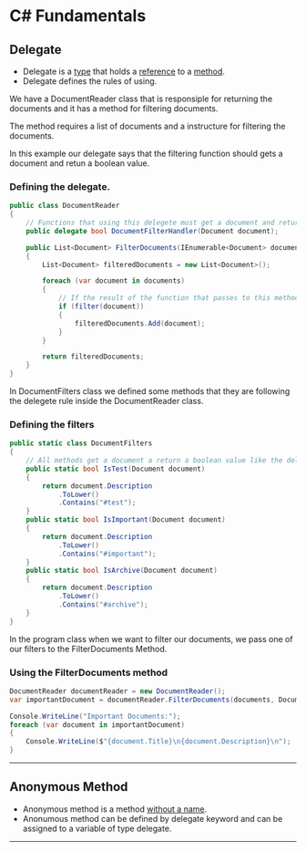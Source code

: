 # C# Fundamentals

## Delegate
- Delegate is a <ins>type</ins> that holds a <ins>reference</ins> to a <ins>method</ins>.
- Delegate defines the rules of using.

We have a DocumentReader class that is responsiple for returning the documents and it has a method for filtering documents.

The method requires a list of documents and a instructure for filtering the documents.

 In this example our delegate says that the filtering function should gets a document and retun a boolean value.

 ### Defining the delegate.
```c#
public class DocumentReader
{
    // Functions that using this delegete must get a document and return a boolean value.
    public delegate bool DocumentFilterHandler(Document document);

    public List<Document> FilterDocuments(IEnumerable<Document> documents, DocumentFilterHandler filter)
    {
        List<Document> filteredDocuments = new List<Document>();

        foreach (var document in documents)
        {
            // If the result of the function that passes to this method is true.
            if (filter(document))
            {
                filteredDocuments.Add(document);
            }
        }

        return filteredDocuments;
    }
}
```
In DocumentFilters class we defined some methods that they are following the delegete rule inside the DocumentReader class.

### Defining the filters
```c#
public static class DocumentFilters
{
    // All methods get a document a return a boolean value like the delegate defines inside the DocumentReaderClass.
    public static bool IsTest(Document document)
    {
        return document.Description
            .ToLower()
            .Contains("#test");
    }
    public static bool IsImportant(Document document)
    {
        return document.Description
            .ToLower()
            .Contains("#important");
    }
    public static bool IsArchive(Document document)
    {
        return document.Description
            .ToLower()
            .Contains("#archive");
    }
}
```
In the program class when we want to filter our documents, we pass one of our filters to the FilterDocuments Method.

### Using the FilterDocuments method
```c#
DocumentReader documentReader = new DocumentReader();
var importantDocument = documentReader.FilterDocuments(documents, DocumentFilters.IsImportant);

Console.WriteLine("Important Documents:");
foreach (var document in importantDocument)
{
    Console.WriteLine($"{document.Title}\n{document.Description}\n");
}
```

---
## Anonymous Method
- Anonymous method is a method <ins>without a name</ins>.
- Anonumous method can be defined by delegate keyword and can be assigned to a variable of type delegate.
---